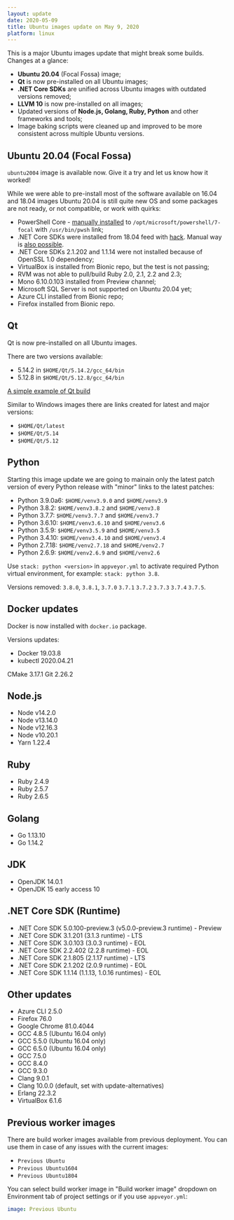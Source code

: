 ```yaml
---
layout: update
date: 2020-05-09
title: Ubuntu images update on May 9, 2020
platform: linux
---
```


This is a major Ubuntu images update that might break some builds. Changes at a glance:

* **Ubuntu 20.04** (Focal Fossa) image;
* **Qt** is now pre-installed on all Ubuntu images;
* **.NET Core SDKs** are unified across Ubuntu images with outdated versions removed;
* **LLVM 10** is now pre-installed on all images;
* Updated versions of **Node.js, Golang, Ruby, Python** and other frameworks and tools;
* Image baking scripts were cleaned up and improved to be more consistent across multiple Ubuntu versions.

## Ubuntu 20.04 (Focal Fossa)

`ubuntu2004` image is available now. Give it a try and let us know how it worked!

While we were able to pre-install most of the software available on 16.04 and 18.04 images Ubuntu 20.04 is still quite new OS and some packages are not ready, or not compatible, or work with quirks:

* PowerShell Core - [manually installed](https://github.com/appveyor/build-images/blob/master/scripts/Ubuntu/focal.sh#L33) to `/opt/microsoft/powershell/7-focal` with `/usr/bin/pwsh` link;
* .NET Core SDKs were installed from 18.04 feed with [hack](https://github.com/dotnet/core/issues/4360#issuecomment-619598884). Manual way is [also possible](https://dev.to/carlos487/installing-dotnet-core-in-ubuntu-20-04-6jh).
* .NET Core SDKs 2.1.202 and 1.1.14 were not installed because of OpenSSL 1.0 dependency;
* VirtualBox is installed from Bionic repo, but the test is not passing;
* RVM was not able to pull/build Ruby 2.0, 2.1, 2.2 and 2.3;
* Mono 6.10.0.103 installed from Preview channel;
* Microsoft SQL Server is not supported on Ubuntu 20.04 yet;
* Azure CLI installed from Bionic repo;
* Firefox installed from Bionic repo.

## Qt

Qt is now pre-installed on all Ubuntu images.

There are two versions available:

* 5.14.2 in `$HOME/Qt/5.14.2/gcc_64/bin`
* 5.12.8 in `$HOME/Qt/5.12.8/gcc_64/bin`

[A simple example of Qt build](https://github.com/appveyor-tests/qt-linux)

Similar to Windows images there are links created for latest and major versions:

* `$HOME/Qt/latest`
* `$HOME/Qt/5.14`
* `$HOME/Qt/5.12`

## Python

Starting this image update we are going to mainain only the latest patch version of every Python release with "minor" links to the latest patches:

* Python 3.9.0a6: `$HOME/venv3.9.0` and `$HOME/venv3.9`
* Python 3.8.2: `$HOME/venv3.8.2` and `$HOME/venv3.8`
* Python 3.7.7: `$HOME/venv3.7.7` and `$HOME/venv3.7`
* Python 3.6.10: `$HOME/venv3.6.10` and `$HOME/venv3.6`
* Python 3.5.9: `$HOME/venv3.5.9` and `$HOME/venv3.5`
* Python 3.4.10: `$HOME/venv3.4.10` and `$HOME/venv3.4`
* Python 2.7.18: `$HOME/venv2.7.18` and `$HOME/venv2.7`
* Python 2.6.9: `$HOME/venv2.6.9` and `$HOME/venv2.6`

Use `stack: python <version>` in `appveyor.yml` to activate required Python virtual environment, for example: `stack: python 3.8`.

Versions removed: `3.8.0`, `3.8.1`, `3.7.0` `3.7.1` `3.7.2` `3.7.3` `3.7.4` `3.7.5`.

## Docker updates

Docker is now installed with `docker.io` package.

Versions updates:

* Docker 19.03.8
* kubectl 2020.04.21

CMake 3.17.1
Git 2.26.2

## Node.js

* Node v14.2.0
* Node v13.14.0
* Node v12.16.3
* Node v10.20.1
* Yarn 1.22.4

## Ruby

* Ruby 2.4.9
* Ruby 2.5.7
* Ruby 2.6.5

## Golang

* Go 1.13.10
* Go 1.14.2

## JDK

* OpenJDK 14.0.1
* OpenJDK 15 early access 10

## .NET Core SDK (Runtime)

* .NET Core SDK 5.0.100-preview.3 (v5.0.0-preview.3 runtime) - Preview
* .NET Core SDK 3.1.201 (3.1.3 runtime) - LTS
* .NET Core SDK 3.0.103 (3.0.3 runtime) - EOL
* .NET Core SDK 2.2.402 (2.2.8 runtime) - EOL
* .NET Core SDK 2.1.805 (2.1.17 runtime) - LTS
* .NET Core SDK 2.1.202 (2.0.9 runtime) - EOL
* .NET Core SDK  1.1.14 (1.1.13, 1.0.16 runtimes) - EOL

## Other updates

* Azure CLI 2.5.0
* Firefox 76.0
* Google Chrome 81.0.4044
* GCC 4.8.5 (Ubuntu 16.04 only)
* GCC 5.5.0 (Ubuntu 16.04 only)
* GCC 6.5.0 (Ubuntu 16.04 only)
* GCC 7.5.0
* GCC 8.4.0
* GCC 9.3.0
* Clang 9.0.1
* Clang 10.0.0 (default, set with update-alternatives)
* Erlang 22.3.2
* VirtualBox 6.1.6

## Previous worker images

There are build worker images available from previous deployment. You can use them in case of any issues with the current images:

* `Previous Ubuntu`
* `Previous Ubuntu1604`
* `Previous Ubuntu1804`

You can select build worker image in "Build worker image" dropdown on Environment tab of project settings or if you use `appveyor.yml`:

```yaml
image: Previous Ubuntu
```
